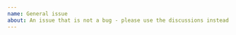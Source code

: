 ```yaml
---
name: General issue
about: An issue that is not a bug - please use the discussions instead! Thanks!
---
```


<!--
Hi, you are trying to open an issue!
If you have a question or an issue that is not a bug,
please use the Q&A section under discussions instead. Thanks!
-->
